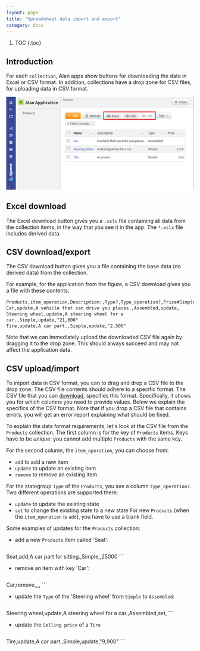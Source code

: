 ```yaml
---
layout: page
title: "Spreadsheet data import and export"
category: docs
---
```


1. TOC
{:toc}

## Introduction

For each `collection`, Alan apps show buttons for downloading the data in Excel or CSV format.
In addition, collections have a drop zone for CSV files, for uploading data in CSV format.

![Excel download, CSV download, and CSV upload](./files_data-import-export/csv3.png)

## Excel download
The Excel download button gives you a `.xslx` file containing all data from the collection items, in the way that you see it in the app.
The `*.xslx` file includes derived data.

## CSV download/export
The CSV download button gives you a file containing the base data (no derived data) from the collection.

For example, for the application from the figure, a CSV download gives you a file with these contents:
```
Products,item_operation,Description:,Type?,Type_operation?,Price#Simple*Type?
Car,update,A vehicle that can drive you places.,Assembled,update,
Steering wheel,update,A steering wheel for a car.,Simple,update,"21,000"
Tire,update,A car part.,Simple,update,"2,500"
```
Note that we can immediately upload the downloaded CSV file again by dragging it to the drop zone.
This should always succeed and may not affect the application data.

## CSV upload/import
To import data in CSV format, you can to drag and drop a CSV file to the drop zone.
The CSV file contents should adhere to a specific format.
The CSV file that you can [download](#csv-downloadexport), specifies this format.
Specifically, it shows you for which columns you need to provide values.
Below we explain the specifics of the CSV format.
Note that if you drop a CSV file that contains errors, you will get an error report explaining what should be fixed.

To explain the data format requirements, let's look at the CSV file from the `Products` collection.
The first column is for the key of `Products` items.
Keys have to be *unique*: you cannot add multiple `Products` with the same key.

For the second column, the `item_operation`, you can choose from:
- `add` to add a new item
- `update` to update an existing item
- `remove` to remove an existing item

For the stategroup `Type` of the `Products`, you see a column `Type_operation?`.
Two different operations are supported there:
- `update` to update the existing state
- `set` to change the existing state to a new state
For new `Products` (when the `item_operation` is `add`), you have to use a blank field.

Some examples of updates for the `Products` collection:
- add a new `Products` item called 'Seat':
	```
Seat,add,A car part for sitting.,Simple,,25000
	```
- remove an item with key 'Car':
	```
Car,remove,,,,
	```
- update the `Type` of the 'Steering wheel' from `Simple` to `Assembled`:
	```
Steering wheel,update,A steering wheel for a car.,Assembled,set,
	```
- update the `Selling price` of a `Tire`
	```
Tire,update,A car part.,Simple,update,"9,900"
	```
